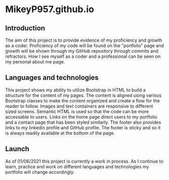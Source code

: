 # MikeyP957.github.io

## Introduction
The aim of this project is to provide evidence of my proficiency and growth as a coder. Proficiency of my code will be found on the "portfolio" page and growth will be shown through my GitHub repository through commits and refractors. How I see myself as a coder and a professional can be seen on my personal about me page. 

## Languages and technologies
This project shows my ability to utilize Bootstrap in HTML to build a structure for the content of my pages. The content is aligned using various Bootstrap classes to make the content organized and create a flow for the reader to follow. Images and text containers are responsive to different sized screens. Semantic HTML is used so that the code can be more accessable to users. Links on the home page direct users to my portfolio and a contact page that has been styled similarly. The footer also provides links to my linkedin profile and GitHub profile. The footer is sticky and so it is always readily available at the bottom of the page.

## Launch
As of 01/06/2021 this project is currently a work in process. As I continue to learn, practice and work on different languages and technologies my portfolio will change accordingly.